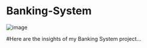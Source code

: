 # Banking-System
![image](https://github.com/user-attachments/assets/5ea322e3-fb50-4a58-923b-2035ea3b6624)

#Here are the insights of my Banking System project...
